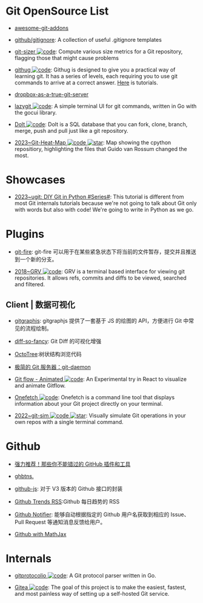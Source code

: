 # Git OpenSource List

- [awesome-git-addons](https://github.com/stevemao/awesome-git-addons#git-deploy)

- [github/gitignore](https://github.com/github/gitignore): A collection of useful .gitignore templates

- [git-sizer ![code](https://ng-tech.icu/assets/code.svg)](https://github.com/github/git-sizer/): Compute various size metrics for a Git repository, flagging those that might cause problems

- [githug ![code](https://ng-tech.icu/assets/code.svg)](https://github.com/Gazler/githug): Githug is designed to give you a practical way of learning git. It has a series of levels, each requiring you to use git commands to arrive at a correct answer. [Here](https://codingstyle.cn/topics/51) is tutorials.

- [dropbox-as-a-true-git-server](http://www.anishathalye.com/2016/04/25/dropbox-as-a-true-git-server/)

- [lazygit ![code](https://ng-tech.icu/assets/code.svg)](https://github.com/jesseduffield/lazygit): A simple terminal UI for git commands, written in Go with the gocui library.

- [Dolt ![code](https://ng-tech.icu/assets/code.svg)](https://github.com/dolthub/dolt): Dolt is a SQL database that you can fork, clone, branch, merge, push and pull just like a git repository.

- [2023~Git-Heat-Map ![code](https://ng-tech.icu/assets/code.svg) ![star](https://img.shields.io/github/stars/jmforsythe/Git-Heat-Map)](https://github.com/jmforsythe/Git-Heat-Map): Map showing the cpython repositiory, highlighting the files that Guido van Rossum changed the most.

# Showcases

- [2023~ugit: DIY Git in Python #Series#](https://www.leshenko.net/p/ugit/#): This tutorial is different from most Git internals tutorials because we're not going to talk about Git only with words but also with code! We're going to write in Python as we go.

# Plugins

- [git-fire](https://github.com/qw3rtman/git-fire): git-fire 可以用于在某些紧急状态下将当前的文件暂存，提交并且推送到一个新的分支。

- [2018~GRV ![code](https://ng-tech.icu/assets/code.svg)](https://github.com/rgburke/grv): GRV is a terminal based interface for viewing git repositories. It allows refs, commits and diffs to be viewed, searched and filtered.

## Client | 数据可视化

- [gitgraphjs](http://gitgraphjs.com/#): gitgraphjs 提供了一套基于 JS 的绘图的 API，方便进行 Git 中常见的流程绘制。

- [diff-so-fancy](https://github.com/so-fancy/diff-so-fancy): Git Diff 的可视化增强

- [OctoTree](https://github.com/buunguyen/octotree):树状结构浏览代码

- [极简的 Git 服务器：git-daemon](http://harttle.com/2016/06/20/git-daemon.html)

- [Git flow - Animated ![code](https://ng-tech.icu/assets/code.svg)](https://github.com/vraa/gitflowanimated): An Experimental try in React to visualize and animate Gitflow.

- [Onefetch ![code](https://ng-tech.icu/assets/code.svg)](https://github.com/o2sh/onefetch): Onefetch is a command line tool that displays information about your Git project directly on your terminal.

- [2022~git-sim ![code](https://ng-tech.icu/assets/code.svg) ![star](https://img.shields.io/github/stars/initialcommit-com/git-sim)](https://github.com/initialcommit-com/git-sim): Visually simulate Git operations in your own repos with a single terminal command.

# Github

- [强力推荐！那些你不能错过的 GitHub 插件和工具](https://juejin.im/post/59ade28051882538fd72fa2c)

- [ghbtns.](https://ghbtns.com/#star)

- [github-js](https://github.com/akshaykumar6/github-js): 对于 V3 版本的 Github 接口的封装

- [Github Trends RSS](http://github-trends.ryotarai.info/):Github 每日趋势的 RSS

- [Github Notifier](https://parg.co/bDV): 能够自动根据指定的 Github 用户名获取到相应的 Issue、Pull Request 等通知消息反馈给用户。

- [Github with MathJax](https://parg.co/bDa)

# Internals

- [gitprotocolio ![code](https://ng-tech.icu/assets/code.svg)](https://github.com/google/gitprotocolio): A Git protocol parser written in Go.

- [Gitea ![code](https://ng-tech.icu/assets/code.svg)](https://github.com/go-gitea/gitea): The goal of this project is to make the easiest, fastest, and most painless way of setting up a self-hosted Git service.
